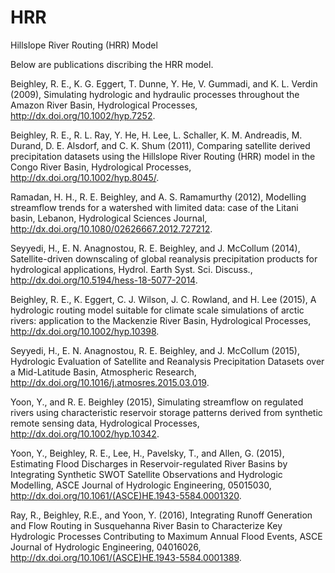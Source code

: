 # HRR
Hillslope River Routing (HRR) Model

Below are publications discribing the HRR model.

Beighley, R. E., K. G. Eggert, T. Dunne, Y. He, V. Gummadi, and K. L. Verdin (2009), Simulating hydrologic and hydraulic processes throughout the Amazon River Basin, Hydrological Processes, http://dx.doi.org/10.1002/hyp.7252.

Beighley, R. E., R. L. Ray, Y. He, H. Lee, L. Schaller, K. M. Andreadis, M. Durand, D. E. Alsdorf, and C. K. Shum (2011), Comparing satellite derived precipitation datasets using the Hillslope River Routing (HRR) model in the Congo River Basin, Hydrological Processes, http://dx.doi.org/10.1002/hyp.8045/.

Ramadan, H. H., R. E. Beighley, and A. S. Ramamurthy (2012), Modelling streamflow trends for a watershed with limited data: case of the Litani basin, Lebanon, Hydrological Sciences Journal, http://dx.doi.org/10.1080/02626667.2012.727212.

Seyyedi, H., E. N. Anagnostou, R. E. Beighley, and J. McCollum (2014), Satellite-driven downscaling of global reanalysis precipitation products for hydrological applications, Hydrol. Earth Syst. Sci. Discuss., http://dx.doi.org/10.5194/hess-18-5077-2014.

Beighley, R. E., K. Eggert, C. J. Wilson, J. C. Rowland, and H. Lee (2015), A hydrologic routing model suitable for climate scale simulations of arctic rivers: application to the Mackenzie River Basin, Hydrological Processes, http://dx.doi.org/10.1002/hyp.10398.

Seyyedi, H., E. N. Anagnostou, R. E. Beighley, and J. McCollum (2015), Hydrologic Evaluation of Satellite and Reanalysis Precipitation Datasets over a Mid-Latitude Basin, Atmospheric Research, http://dx.doi.org/10.1016/j.atmosres.2015.03.019.

Yoon, Y., and R. E. Beighley (2015), Simulating streamflow on regulated rivers using characteristic reservoir storage patterns derived from synthetic remote sensing data, Hydrological Processes, http://dx.doi.org/10.1002/hyp.10342.

Yoon, Y., Beighley, R. E., Lee, H., Pavelsky, T., and Allen, G. (2015), Estimating Flood Discharges in Reservoir-regulated River Basins by Integrating Synthetic SWOT Satellite Observations and Hydrologic Modelling, ASCE Journal of Hydrologic Engineering, 05015030, http://dx.doi.org/10.1061/(ASCE)HE.1943-5584.0001320.

Ray, R., Beighley, R.E.,  and Yoon, Y. (2016), Integrating Runoff Generation and Flow Routing in Susquehanna River Basin to Characterize Key Hydrologic Processes Contributing to Maximum Annual Flood Events, ASCE Journal of Hydrologic Engineering, 04016026, http://dx.doi.org/10.1061/(ASCE)HE.1943-5584.0001389. 

